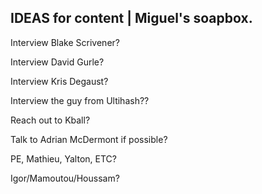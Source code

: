 ## IDEAS for content | Miguel's soapbox.

Interview Blake Scrivener? 

Interview David Gurle? 

Interview Kris Degaust? 

Interview the guy from Ultihash??

Reach out to Kball?

Talk to Adrian McDermont if possible?

PE, Mathieu, Yalton, ETC?

Igor/Mamoutou/Houssam?

